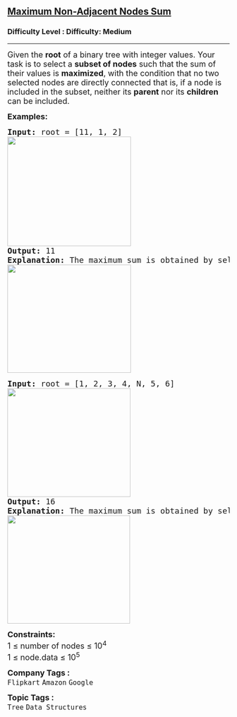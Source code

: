 <h2><a href="https://www.geeksforgeeks.org/problems/maximum-sum-of-non-adjacent-nodes/1?_gl=1*15ffed7*_up*MQ..*_gs*MQ..&gclid=CjwKCAjwxrLHBhA2EiwAu9EdMxv9myMhaOvpDNWQN6KmveOgTV0gn2YqlFDKptnWDtUjfZkbh8cuyxoCPIkQAvD_BwE&gbraid=0AAAAAC9yBkBjlWcHDbaCBJpYhlB1OTqg_">Maximum Non-Adjacent Nodes Sum</a></h2><h3>Difficulty Level : Difficulty: Medium</h3><hr><div class="problems_problem_content__Xm_eO"><p><span style="font-size: 18px;">Given the <strong>root</strong> of a binary tree with integer values. Your task is to select a <strong>subset of nodes</strong> such that the sum of their values is <strong>maximized</strong>, with the condition that no two selected nodes are directly connected that is, if a node is included in the subset, neither its <strong>parent</strong> nor its <strong>children</strong> can be included.</span></p>
<p><span style="font-size: 18px;"><strong>Examples:</strong></span></p>
<pre><span style="font-size: 18px;"><strong>Input:</strong> root = [11, 1, 2]<strong><br></strong><img src="https://media.geeksforgeeks.org/img-practice/prod/addEditProblem/880845/Web/Other/blobid0_1732598044.png" width="280" height="248">
<strong>Output: </strong>11<strong>
Explanation: </strong>The maximum sum is obtained by selecting the node 11.<br><img src="https://media.geeksforgeeks.org/img-practice/prod/addEditProblem/880845/Web/Other/blobid1_1732598102.png" width="280" height="245"></span></pre>
<pre><span style="font-size: 18px;"><strong>Input:</strong> root = [1, 2, 3, 4, N, 5, 6]
<img src="https://media.geeksforgeeks.org/img-practice/prod/addEditProblem/880845/Web/Other/blobid2_1732598208.png" width="279" height="246"><br><strong>Output: </strong>16<strong>
Explanation: </strong>The maximum sum is obtained by selecting the nodes 1, 4, 5 and 6, which are not directly connected to each other. Their total sum is 16.  <br><img src="https://media.geeksforgeeks.org/img-practice/prod/addEditProblem/880845/Web/Other/blobid3_1732598283.png" width="278" height="245"><br></span></pre>
<div><span style="font-size: 18px;"><strong>Constraints:</strong><br>1 ≤ number of nodes ≤ 10<sup>4</sup></span></div>
<div><span style="font-size: 18px;">1 ≤ node.data ≤ 10<sup>5</sup></span></div></div><p><span style=font-size:18px><strong>Company Tags : </strong><br><code>Flipkart</code>&nbsp;<code>Amazon</code>&nbsp;<code>Google</code>&nbsp;<br><p><span style=font-size:18px><strong>Topic Tags : </strong><br><code>Tree</code>&nbsp;<code>Data Structures</code>&nbsp;